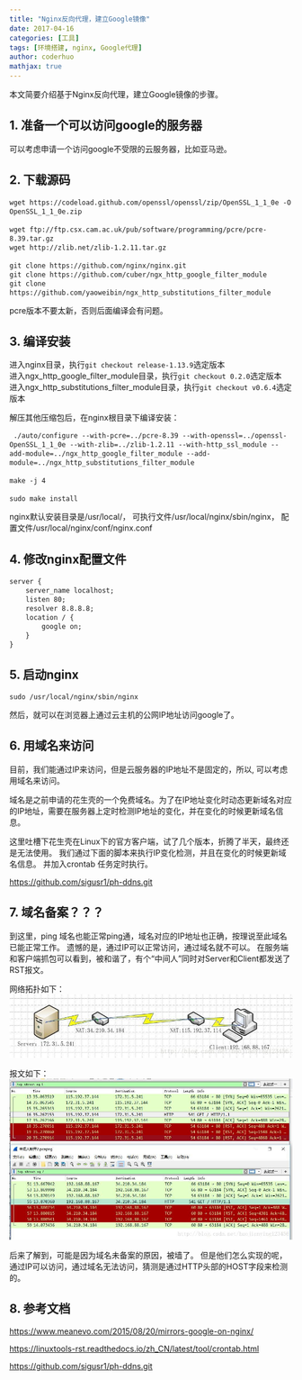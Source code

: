 ```yaml
---
title: "Nginx反向代理，建立Google镜像"
date: 2017-04-16
categories: [工具]
tags: [环境搭建, nginx, Google代理]
author: coderhuo  
mathjax: true  
---
```


本文简要介绍基于Nginx反向代理，建立Google镜像的步骤。


## 1. 准备一个可以访问google的服务器 ##

可以考虑申请一个访问google不受限的云服务器，比如亚马逊。
	
## 2. 下载源码 ##

```console
wget https://codeload.github.com/openssl/openssl/zip/OpenSSL_1_1_0e -O OpenSSL_1_1_0e.zip

wget ftp://ftp.csx.cam.ac.uk/pub/software/programming/pcre/pcre-8.39.tar.gz
wget http://zlib.net/zlib-1.2.11.tar.gz

git clone https://github.com/nginx/nginx.git
git clone https://github.com/cuber/ngx_http_google_filter_module
git clone https://github.com/yaoweibin/ngx_http_substitutions_filter_module
```

pcre版本不要太新，否则后面编译会有问题。
## 3. 编译安装 ##

进入nginx目录，执行```git checkout release-1.13.9```选定版本  
进入ngx_http_google_filter_module目录，执行```git checkout 0.2.0```选定版本  
进入ngx_http_substitutions_filter_module目录，执行```git checkout v0.6.4```选定版本  

解压其他压缩包后，在nginx根目录下编译安装：

```console
 ./auto/configure --with-pcre=../pcre-8.39 --with-openssl=../openssl-OpenSSL_1_1_0e --with-zlib=../zlib-1.2.11 --with-http_ssl_module --add-module=../ngx_http_google_filter_module --add-module=../ngx_http_substitutions_filter_module

make -j 4

sudo make install
```

nginx默认安装目录是/usr/local/， 
可执行文件/usr/local/nginx/sbin/nginx，
配置文件/usr/local/nginx/conf/nginx.conf

## 4. 修改nginx配置文件 ##

```
server {
    server_name localhost;
    listen 80;
    resolver 8.8.8.8;
    location / {
        google on;
    }
}
```
## 5. 启动nginx ##

```console
sudo /usr/local/nginx/sbin/nginx
```

然后，就可以在浏览器上通过云主机的公网IP地址访问google了。
## 6. 用域名来访问 ##

目前，我们能通过IP来访问，但是云服务器的IP地址不是固定的，所以, 可以考虑用域名来访问。

域名是之前申请的花生壳的一个免费域名。为了在IP地址变化时动态更新域名对应的IP地址，需要在服务器上定时检测IP地址的变化，并在变化的时候更新域名信息。

这里吐槽下花生壳在Linux下的官方客户端，试了几个版本，折腾了半天，最终还是无法使用。
我们通过下面的脚本来执行IP变化检测，并且在变化的时候更新域名信息。
并加入crontab 任务定时执行。

   <https://github.com/sigusr1/ph-ddns.git>

## 7. 域名备案？？？ ##
到这里，ping 域名也能正常ping通，域名对应的IP地址也正确，按理说至此域名已能正常工作。
遗憾的是，通过IP可以正常访问，通过域名就不可以。
在服务端和客户端抓包可以看到，被和谐了，有个“中间人”同时对Server和Client都发送了RST报文。

网络拓扑如下：
![nginx代理网络拓扑图](https://github.com/sigusr1/blog_assets/blob/master/2017-04-06-nginx_google_proxy/nginx_topology.jpg?raw=true)

报文如下：
![nginx代理中间人断开连接.jpg](https://github.com/sigusr1/blog_assets/blob/master/2017-04-06-nginx_google_proxy/nginx_proxy.jpg?raw=true)



后来了解到，可能是因为域名未备案的原因，被墙了。
但是他们怎么实现的呢，通过IP可以访问，通过域名无法访问，猜测是通过HTTP头部的HOST字段来检测的。

## 8. 参考文档 ##
<https://www.meanevo.com/2015/08/20/mirrors-google-on-nginx/>  

<https://linuxtools-rst.readthedocs.io/zh_CN/latest/tool/crontab.html>  

<https://github.com/sigusr1/ph-ddns.git>  